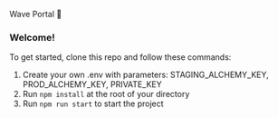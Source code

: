 Wave Portal 👋 

### **Welcome!**
To get started, clone this repo and follow these commands:

1. Create your own .env with parameters: 
STAGING_ALCHEMY_KEY, 
PROD_ALCHEMY_KEY, 
PRIVATE_KEY
2. Run `npm install` at the root of your directory
3. Run `npm run start` to start the project

